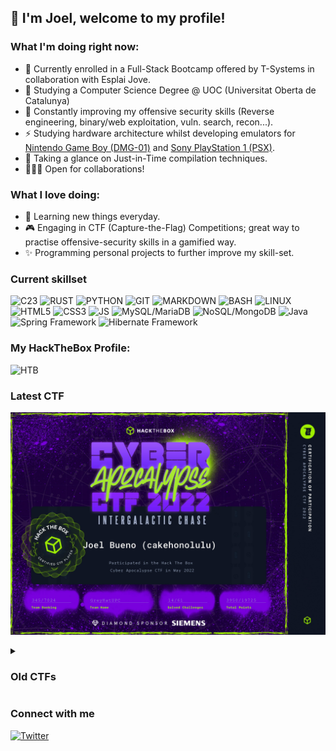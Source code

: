 ## 🫧 I'm Joel, welcome to my profile!

### What I'm doing right now:

- 🚧 Currently enrolled in a Full-Stack Bootcamp offered by T-Systems in collaboration with Esplai Jove.
- 📖 Studying a Computer Science Degree @ UOC (Universitat Oberta de Catalunya)
- 🚩 Constantly improving my offensive security skills (Reverse engineering, binary/web exploitation, vuln. search, recon...).
- ⚡ Studying hardware architecture whilst developing emulators for <a href="https://github.com/cakehonolulu/GameGirl">Nintendo Game Boy (DMG-01)</a> and <a href="https://github.com/cakehonolulu/SimpleStation">Sony PlayStation 1 (PSX)</a>.
- 🔭 Taking a glance on Just-in-Time compilation techniques.
- 🧑🏽‍💻 Open for collaborations!

### What I love doing:
- 📖 Learning new things everyday.
- 🎮 Engaging in CTF (Capture-the-Flag) Competitions; great way to practise offensive-security skills in a gamified way.
- ✨ Programming personal projects to further improve my skill-set.

### Current skillset
<div class="abilities"> 
<img alt="C23" src="https://cdn.jsdelivr.net/gh/devicons/devicon/icons/c/c-plain.svg" width="35" height="35" />
<img alt="RUST" src="https://cdn.jsdelivr.net/gh/devicons/devicon/icons/rust/rust-plain.svg" width="35" height="35" />
<img alt="PYTHON" src="https://cdn.jsdelivr.net/gh/devicons/devicon/icons/python/python-original-wordmark.svg" width="35" height="35" />
<img alt="GIT" src="https://cdn.jsdelivr.net/gh/devicons/devicon/icons/git/git-original.svg" width="35" height="35" />
<img alt="MARKDOWN" src="https://cdn.jsdelivr.net/gh/devicons/devicon/icons/markdown/markdown-original.svg" width="35" height="35" />
<img alt="BASH" src="https://cdn.jsdelivr.net/gh/devicons/devicon/icons/bash/bash-original.svg" width="35" height="35" />
<img alt="LINUX" src="https://cdn.jsdelivr.net/gh/devicons/devicon/icons/linux/linux-plain.svg" width="35" height="35" />
<img alt="HTML5" src="https://cdn.jsdelivr.net/gh/devicons/devicon/icons/html5/html5-original-wordmark.svg" width="35" height="35" />
<img alt="CSS3" src="https://cdn.jsdelivr.net/gh/devicons/devicon/icons/css3/css3-original-wordmark.svg" width="35" height="35" />
<img alt="JS" src="https://cdn.jsdelivr.net/gh/devicons/devicon/icons/javascript/javascript-original.svg" width="35" height="35" />
<img alt="MySQL/MariaDB" src="https://cdn.jsdelivr.net/gh/devicons/devicon/icons/mysql/mysql-original-wordmark.svg" width="35" height="35" />
<img alt="NoSQL/MongoDB" src="https://cdn.jsdelivr.net/gh/devicons/devicon/icons/mongodb/mongodb-original-wordmark.svg" width="35" height="35" />
<img alt="Java" src="https://cdn.jsdelivr.net/gh/devicons/devicon/icons/java/java-original.svg" width="35" height="35" />
<img alt="Spring Framework" src="https://cdn.jsdelivr.net/gh/devicons/devicon/icons/spring/spring-original.svg" width="35" height="35" />
<img alt="Hibernate Framework" src="https://design.jboss.org/hibernate/logo/final/hibernate_logo_whitebkg_stacked_256px.png" width="35" height="35" />
<br>
<h3>My HackTheBox Profile:</h3>
<img alt="HTB" src="https://www.hackthebox.com/badge/image/1009760" />
</div>

### Latest CTF

![Twitter](resources/images/CTF-Cyber-Apocalypse-2022-cakehonolulu.jpg)

<details>
  <summary><h3>Old CTFs</h3></summary>
 
<a href="https://cakehonolulu.github.io/writeups/hackupc/2022/thegame.html"><h2>HackUPC's 2022 The Game CTF</h2></a>
<img alt="HTB" src="resources/images/thegame.png" />

<a href="https://cakehonolulu.github.io/writeups/hackupc/2022/aoc.html"><h2>2022 Advent of HackUPC CTF (Prelude for The Game)</h2></a>
  <img alt="HTB" src="resources/images/advent.png" />
 
</details>


### Connect with me

[![Twitter](https://img.shields.io/twitter/follow/cakehonolulu?color=lightblue&label=Twitter&logo=red&logoColor=red&style=flat-square)](https://twitter.com/intent/follow?screen_name=cakehonolulu)
